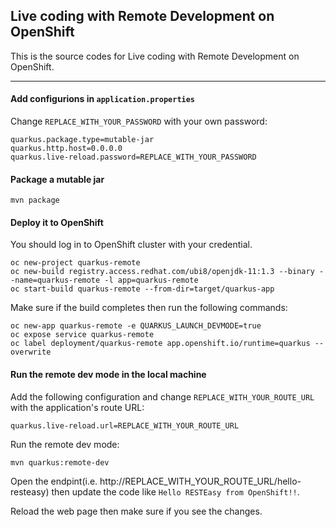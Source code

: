 
## Live coding with Remote Development on OpenShift

This is the source codes for Live coding with Remote Development on OpenShift.

---

#### Add configurions in `application.properties`

Change `REPLACE_WITH_YOUR_PASSWORD` with your own password:

```
quarkus.package.type=mutable-jar
quarkus.http.host=0.0.0.0
quarkus.live-reload.password=REPLACE_WITH_YOUR_PASSWORD
```

#### Package a mutable jar

```
mvn package
```

#### Deploy it to OpenShift

You should log in to OpenShift cluster with your credential.

```
oc new-project quarkus-remote
oc new-build registry.access.redhat.com/ubi8/openjdk-11:1.3 --binary --name=quarkus-remote -l app=quarkus-remote
oc start-build quarkus-remote --from-dir=target/quarkus-app
```

Make sure if the build completes then run the following commands:

```
oc new-app quarkus-remote -e QUARKUS_LAUNCH_DEVMODE=true
oc expose service quarkus-remote
oc label deployment/quarkus-remote app.openshift.io/runtime=quarkus --overwrite
```

#### Run the remote dev mode in the local machine

Add the following configuration and change `REPLACE_WITH_YOUR_ROUTE_URL` with the application's route URL:

```
quarkus.live-reload.url=REPLACE_WITH_YOUR_ROUTE_URL
```

Run the remote dev mode:

```
mvn quarkus:remote-dev
```

Open the endpint(i.e. http://REPLACE_WITH_YOUR_ROUTE_URL/hello-resteasy) then update the code like `Hello RESTEasy from OpenShift!!`.

Reload the web page then make sure if you see the changes.